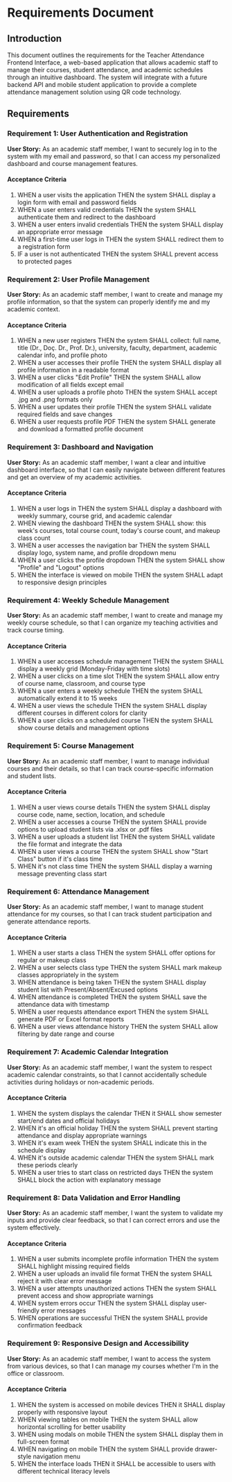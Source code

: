 # Requirements Document

## Introduction

This document outlines the requirements for the Teacher Attendance Frontend Interface, a web-based application that allows academic staff to manage their courses, student attendance, and academic schedules through an intuitive dashboard. The system will integrate with a future backend API and mobile student application to provide a complete attendance management solution using QR code technology.

## Requirements

### Requirement 1: User Authentication and Registration

**User Story:** As an academic staff member, I want to securely log in to the system with my email and password, so that I can access my personalized dashboard and course management features.

#### Acceptance Criteria

1. WHEN a user visits the application THEN the system SHALL display a login form with email and password fields
2. WHEN a user enters valid credentials THEN the system SHALL authenticate them and redirect to the dashboard
3. WHEN a user enters invalid credentials THEN the system SHALL display an appropriate error message
4. WHEN a first-time user logs in THEN the system SHALL redirect them to a registration form
5. IF a user is not authenticated THEN the system SHALL prevent access to protected pages

### Requirement 2: User Profile Management

**User Story:** As an academic staff member, I want to create and manage my profile information, so that the system can properly identify me and my academic context.

#### Acceptance Criteria

1. WHEN a new user registers THEN the system SHALL collect: full name, title (Dr., Doç. Dr., Prof. Dr.), university, faculty, department, academic calendar info, and profile photo
2. WHEN a user accesses their profile THEN the system SHALL display all profile information in a readable format
3. WHEN a user clicks "Edit Profile" THEN the system SHALL allow modification of all fields except email
4. WHEN a user uploads a profile photo THEN the system SHALL accept .jpg and .png formats only
5. WHEN a user updates their profile THEN the system SHALL validate required fields and save changes
6. WHEN a user requests profile PDF THEN the system SHALL generate and download a formatted profile document

### Requirement 3: Dashboard and Navigation

**User Story:** As an academic staff member, I want a clear and intuitive dashboard interface, so that I can easily navigate between different features and get an overview of my academic activities.

#### Acceptance Criteria

1. WHEN a user logs in THEN the system SHALL display a dashboard with weekly summary, course grid, and academic calendar
2. WHEN viewing the dashboard THEN the system SHALL show: this week's courses, total course count, today's course count, and makeup class count
3. WHEN a user accesses the navigation bar THEN the system SHALL display logo, system name, and profile dropdown menu
4. WHEN a user clicks the profile dropdown THEN the system SHALL show "Profile" and "Logout" options
5. WHEN the interface is viewed on mobile THEN the system SHALL adapt to responsive design principles

### Requirement 4: Weekly Schedule Management

**User Story:** As an academic staff member, I want to create and manage my weekly course schedule, so that I can organize my teaching activities and track course timing.

#### Acceptance Criteria

1. WHEN a user accesses schedule management THEN the system SHALL display a weekly grid (Monday-Friday with time slots)
2. WHEN a user clicks on a time slot THEN the system SHALL allow entry of course name, classroom, and course type
3. WHEN a user enters a weekly schedule THEN the system SHALL automatically extend it to 15 weeks
4. WHEN a user views the schedule THEN the system SHALL display different courses in different colors for clarity
5. WHEN a user clicks on a scheduled course THEN the system SHALL show course details and management options

### Requirement 5: Course Management

**User Story:** As an academic staff member, I want to manage individual courses and their details, so that I can track course-specific information and student lists.

#### Acceptance Criteria

1. WHEN a user views course details THEN the system SHALL display course code, name, section, location, and schedule
2. WHEN a user accesses a course THEN the system SHALL provide options to upload student lists via .xlsx or .pdf files
3. WHEN a user uploads a student list THEN the system SHALL validate the file format and integrate the data
4. WHEN a user views a course THEN the system SHALL show "Start Class" button if it's class time
5. WHEN it's not class time THEN the system SHALL display a warning message preventing class start

### Requirement 6: Attendance Management

**User Story:** As an academic staff member, I want to manage student attendance for my courses, so that I can track student participation and generate attendance reports.

#### Acceptance Criteria

1. WHEN a user starts a class THEN the system SHALL offer options for regular or makeup class
2. WHEN a user selects class type THEN the system SHALL mark makeup classes appropriately in the system
3. WHEN attendance is being taken THEN the system SHALL display student list with Present/Absent/Excused options
4. WHEN attendance is completed THEN the system SHALL save the attendance data with timestamp
5. WHEN a user requests attendance export THEN the system SHALL generate PDF or Excel format reports
6. WHEN a user views attendance history THEN the system SHALL allow filtering by date range and course

### Requirement 7: Academic Calendar Integration

**User Story:** As an academic staff member, I want the system to respect academic calendar constraints, so that I cannot accidentally schedule activities during holidays or non-academic periods.

#### Acceptance Criteria

1. WHEN the system displays the calendar THEN it SHALL show semester start/end dates and official holidays
2. WHEN it's an official holiday THEN the system SHALL prevent starting attendance and display appropriate warnings
3. WHEN it's exam week THEN the system SHALL indicate this in the schedule display
4. WHEN it's outside academic calendar THEN the system SHALL mark these periods clearly
5. WHEN a user tries to start class on restricted days THEN the system SHALL block the action with explanatory message

### Requirement 8: Data Validation and Error Handling

**User Story:** As an academic staff member, I want the system to validate my inputs and provide clear feedback, so that I can correct errors and use the system effectively.

#### Acceptance Criteria

1. WHEN a user submits incomplete profile information THEN the system SHALL highlight missing required fields
2. WHEN a user uploads an invalid file format THEN the system SHALL reject it with clear error message
3. WHEN a user attempts unauthorized actions THEN the system SHALL prevent access and show appropriate warnings
4. WHEN system errors occur THEN the system SHALL display user-friendly error messages
5. WHEN operations are successful THEN the system SHALL provide confirmation feedback

### Requirement 9: Responsive Design and Accessibility

**User Story:** As an academic staff member, I want to access the system from various devices, so that I can manage my courses whether I'm in the office or classroom.

#### Acceptance Criteria

1. WHEN the system is accessed on mobile devices THEN it SHALL display properly with responsive layout
2. WHEN viewing tables on mobile THEN the system SHALL allow horizontal scrolling for better usability
3. WHEN using modals on mobile THEN the system SHALL display them in full-screen format
4. WHEN navigating on mobile THEN the system SHALL provide drawer-style navigation menu
5. WHEN the interface loads THEN it SHALL be accessible to users with different technical literacy levels
